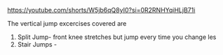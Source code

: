 https://youtube.com/shorts/W5jb6qQ8yI0?si=0R2RNHYqiHLjB71i

The vertical jump excercises covered are 

1. Split Jump- front knee stretches but jump every time you change les
2. Stair Jumps - 
